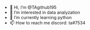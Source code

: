- 👋 Hi, I’m @TAgithub195
- 👀 I’m interested in data analyzation
- 🌱 I’m currently learning python
- 📫 How to reach me discord: ta#7534

<!---
TAgithub195/TAgithub195 is a ✨ special ✨ repository because its `README.md` (this file) appears on your GitHub profile.
You can click the Preview link to take a look at your changes.
--->
